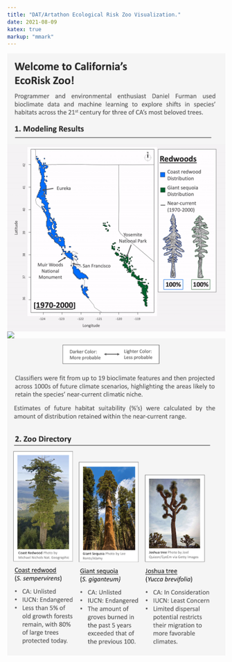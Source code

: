 ```yaml
---
title: "DAT/Artathon Ecological Risk Zoo Visualization."
date: 2021-08-09
katex: true
markup: "mmark"
---
```

<div style="font-size:0;">
    <img src="/research-outputs/datartathon/knitted-files/ecorisk-zoo-vertical-1.png" alt="vertical 1"/><br>
    <img src="/research-outputs/datartathon/knitted-files/ecorisk-zoo-vertical-2.gif" alt="vertical 2"/><br>
    <img src="/research-outputs/datartathon/knitted-files/ecorisk-zoo-vertical-3.gif" alt="vertical 3"/><br>
    <img src="/research-outputs/datartathon/knitted-files/ecorisk-zoo-vertical-4.png" alt="vertical 4"/><br>
    <img src="/research-outputs/datartathon/knitted-files/ecorisk-zoo-vertical-5.png" alt="vertical 5"/><br>
</div>




